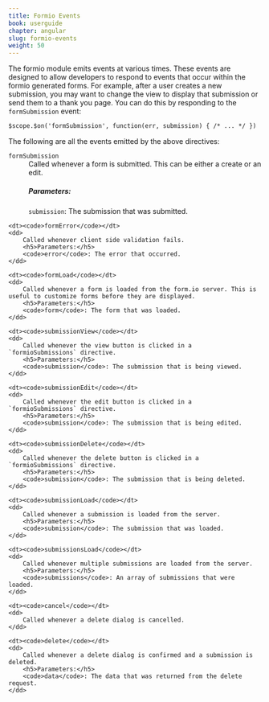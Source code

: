 ```yaml
---
title: Formio Events
book: userguide
chapter: angular
slug: formio-events
weight: 50
---
```

The formio module emits events at various times. These events are designed to allow developers to respond to events that occur within the formio generated forms. For example, after a user creates a new submission, you may want to change the view to display that submission or send them to a thank you page. You can do this by responding to the `formSubmission` event:

```html
$scope.$on('formSubmission', function(err, submission) { /* ... */ })
```


The following are all the events emitted by the above directives:

<dl class="dl-horizontal">
    <dt><code>formSubmission</code></dt>
    <dd>
        Called whenever a form is submitted. This can be either a create or an edit.
        <h5>Parameters:</h5>
        <code>submission</code>: The submission that was submitted.
    </dd>

    <dt><code>formError</code></dt>
    <dd>
        Called whenever client side validation fails.
        <h5>Parameters:</h5>
        <code>error</code>: The error that occurred.
    </dd>

    <dt><code>formLoad</code></dt>
    <dd>
        Called whenever a form is loaded from the form.io server. This is useful to customize forms before they are displayed.
        <h5>Parameters:</h5>
        <code>form</code>: The form that was loaded.
    </dd>

    <dt><code>submissionView</code></dt>
    <dd>
        Called whenever the view button is clicked in a `formioSubmissions` directive.
        <h5>Parameters:</h5>
        <code>submission</code>: The submission that is being viewed.
    </dd>

    <dt><code>submissionEdit</code></dt>
    <dd>
        Called whenever the edit button is clicked in a `formioSubmissions` directive.
        <h5>Parameters:</h5>
        <code>submission</code>: The submission that is being edited.
    </dd>

    <dt><code>submissionDelete</code></dt>
    <dd>
        Called whenever the delete button is clicked in a `formioSubmissions` directive.
        <h5>Parameters:</h5>
        <code>submission</code>: The submission that is being deleted.
    </dd>

    <dt><code>submissionLoad</code></dt>
    <dd>
        Called whenever a submission is loaded from the server.
        <h5>Parameters:</h5>
        <code>submission</code>: The submission that was loaded.
    </dd>

    <dt><code>submissionsLoad</code></dt>
    <dd>
        Called whenever multiple submissions are loaded from the server.
        <h5>Parameters:</h5>
        <code>submissions</code>: An array of submissions that were loaded.
    </dd>

    <dt><code>cancel</code></dt>
    <dd>
        Called whenever a delete dialog is cancelled.
    </dd>

    <dt><code>delete</code></dt>
    <dd>
        Called whenever a delete dialog is confirmed and a submission is deleted.
        <h5>Parameters:</h5>
        <code>data</code>: The data that was returned from the delete request.
    </dd>
</dl>
